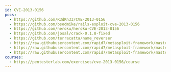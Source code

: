 ```yaml
---
id: CVE-2013-0156
pocs:
  - https://github.com/R3dKn33/CVE-2013-0156
  - https://github.com/bsodmike/rails-exploit-cve-2013-0156
  - https://github.com/heroku/heroku-CVE-2013-0156
  - https://github.com/josal/crack-0.1.8-fixed
  - https://github.com/terracatta/name_reverser
  - https://raw.githubusercontent.com/rapid7/metasploit-framework/master/modules/auxiliary/scanner/http/rails_xml_yaml_scanner.rb
  - https://raw.githubusercontent.com/rapid7/metasploit-framework/master/modules/exploits/multi/http/rails_secret_deserialization.rb
  - https://raw.githubusercontent.com/rapid7/metasploit-framework/master/modules/exploits/multi/http/rails_xml_yaml_code_exec.rb
courses:
  - https://pentesterlab.com/exercises/cve-2013-0156/course
---
```

